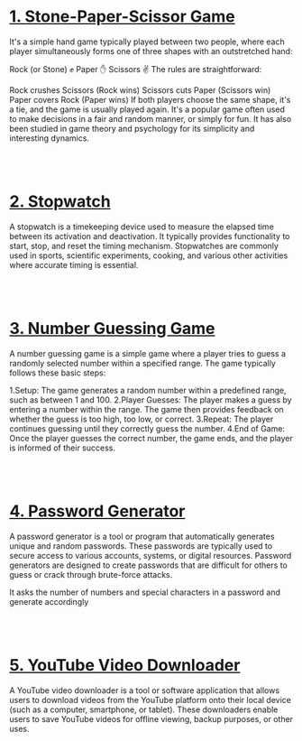<h1><b><u>1. Stone-Paper-Scissor Game</u></b></h1>
<p>It's a simple hand game typically played between two people, where each player simultaneously forms one of three shapes with an outstretched hand:

Rock (or Stone) ✊
Paper ✋
Scissors ✌️
The rules are straightforward:

Rock crushes Scissors (Rock wins)
Scissors cuts Paper (Scissors win)
Paper covers Rock (Paper wins)
If both players choose the same shape, it's a tie, and the game is usually played again.
It's a popular game often used to make decisions in a fair and random manner, or simply for fun. It has also been studied in game theory and psychology for its simplicity and interesting dynamics.</p>
<br>
<br>
<h1><b><u>2. Stopwatch</u></b></h1>
<p>A stopwatch is a timekeeping device used to measure the elapsed time between its activation and deactivation. It typically provides functionality to start, stop, and reset the timing mechanism. Stopwatches are commonly used in sports, scientific experiments, cooking, and various other activities where accurate timing is essential.</p>
<br>
<br>
<h1><b><u>3. Number Guessing Game</u></b></h1>
<p>A number guessing game is a simple game where a player tries to guess a randomly selected number within a specified range. The game typically follows these basic steps:

1.Setup: The game generates a random number within a predefined range, such as between 1 and 100.
2.Player Guesses: The player makes a guess by entering a number within the range. The game then provides feedback on whether the guess is too high, too low, or correct.
3.Repeat: The player continues guessing until they correctly guess the number.
4.End of Game: Once the player guesses the correct number, the game ends, and the player is informed of their success.</p>
<br>
<br>
<h1><b><u>4. Password Generator</u></b></h1>
<p>A password generator is a tool or program that automatically generates unique and random passwords. These passwords are typically used to secure access to various accounts, systems, or digital resources. Password generators are designed to create passwords that are difficult for others to guess or crack through brute-force attacks.</p>
<p>It asks the number of numbers and special characters in a password and generate accordingly</p>
<br>
<br>
<h1><b><u>5. YouTube Video Downloader</u></b></h1>
<p>A YouTube video downloader is a tool or software application that allows users to download videos from the YouTube platform onto their local device (such as a computer, smartphone, or tablet). These downloaders enable users to save YouTube videos for offline viewing, backup purposes, or other uses.</p>
